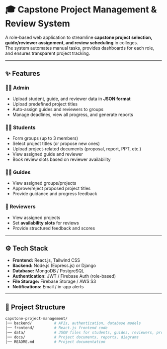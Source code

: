 # 🎓 Capstone Project Management & Review System  

A role-based web application to streamline **capstone project selection, guide/reviewer assignment, and review scheduling** in colleges.  
The system automates manual tasks, provides dashboards for each role, and ensures transparent project tracking.  

---

## ✨ Features  

### 👨‍💼 Admin  
- Upload student, guide, and reviewer data in **JSON format**  
- Upload predefined project titles  
- Auto-assign guides and reviewers to groups  
- Manage deadlines, view all progress, and generate reports  

### 👩‍🎓 Students  
- Form groups (up to 3 members)  
- Select project titles (or propose new ones)  
- Upload project-related documents (proposal, report, PPT, etc.)  
- View assigned guide and reviewer  
- Book review slots based on reviewer availability  

### 👨‍🏫 Guides  
- View assigned groups/projects  
- Approve/reject proposed project titles  
- Provide guidance and progress feedback  

### 📝 Reviewers  
- View assigned projects  
- Set **availability slots** for reviews  
- Provide structured feedback and scores  

---

## ⚙️ Tech Stack  

- **Frontend:** React.js, Tailwind CSS  
- **Backend:** Node.js (Express.js) or Django  
- **Database:** MongoDB / PostgreSQL  
- **Authentication:** JWT / Firebase Auth (role-based)  
- **File Storage:** Firebase Storage / AWS S3  
- **Notifications:** Email / in-app alerts  

---

## 📂 Project Structure  

```bash
capstone-project-management/
│── backend/          # APIs, authentication, database models
│── frontend/         # React.js frontend code
│── data/             # JSON files for students, guides, reviewers, project titles
│── docs/             # Project documents, reports, diagrams
│── README.md         # Project documentation
